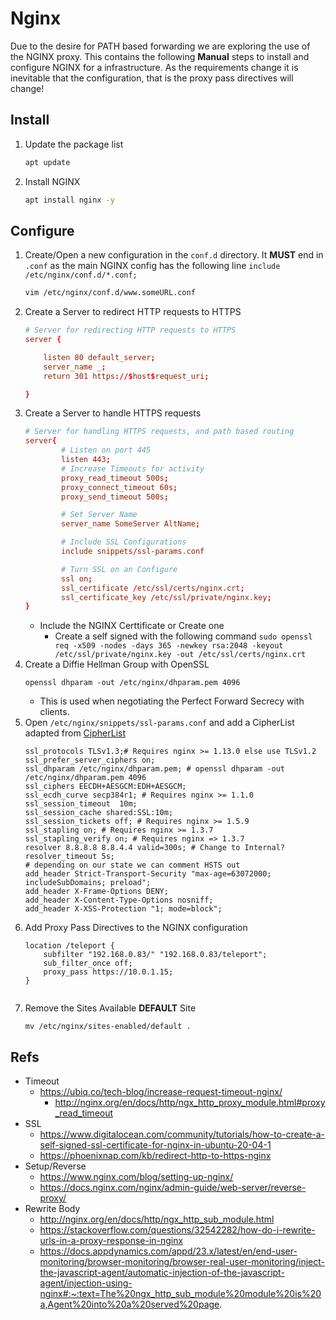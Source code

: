 # Nginx
Due to the desire for PATH based forwarding we are exploring the use of the NGINX proxy. This contains the following **Manual** steps to install and configure NGINX for a infrastructure. As the requirements change it is inevitable that the configuration, that is the proxy pass directives will change! 


## Install
1. Update the package list
    ```sh
    apt update
    ```
2. Install NGINX
    ```sh
    apt install nginx -y
    ```
## Configure 
1. Create/Open a new configuration in the ```conf.d``` directory. It **MUST** end in ```.conf``` as the main NGINX config has the following line ```include /etc/nginx/conf.d/*.conf;``` 
    ```sh
    vim /etc/nginx/conf.d/www.someURL.conf
    ```
2. Create a Server to redirect HTTP requests to HTTPS 
    ```conf
    # Server for redirecting HTTP requests to HTTPS
    server {

        listen 80 default_server;
        server_name _;
        return 301 https://$host$request_uri;

    }
    ```
3. Create a Server to handle HTTPS requests 
    ```conf
    # Server for handling HTTPS requests, and path based routing
    server{
            # Listen on port 445
            listen 443;
            # Increase Timeouts for activity
            proxy_read_timeout 500s;
            proxy_connect_timeout 60s;
            proxy_send_timeout 500s;

            # Set Server Name
            server_name SomeServer AltName;          

            # Include SSL Configurations
            include snippets/ssl-params.conf

            # Turn SSL on an Configure
            ssl on;
            ssl_certificate /etc/ssl/certs/nginx.crt;
            ssl_certificate_key /etc/ssl/private/nginx.key;
    }
    ```
    * Include the NGINX Certtificate or Create one 
      * Create a self signed with the following command ```sudo openssl req -x509 -nodes -days 365 -newkey rsa:2048 -keyout /etc/ssl/private/nginx.key -out /etc/ssl/certs/nginx.crt```
4. Create a Diffie Hellman Group with OpenSSL
    ```
    openssl dhparam -out /etc/nginx/dhparam.pem 4096
    ```
    * This is used when negotiating the Perfect Forward Secrecy with clients.
5. Open ```/etc/nginx/snippets/ssl-params.conf``` and add a CipherList adapted from [CipherList](https://cipherlist.eu/)
    ```
    ssl_protocols TLSv1.3;# Requires nginx >= 1.13.0 else use TLSv1.2
    ssl_prefer_server_ciphers on;
    ssl_dhparam /etc/nginx/dhparam.pem; # openssl dhparam -out /etc/nginx/dhparam.pem 4096
    ssl_ciphers EECDH+AESGCM:EDH+AESGCM;
    ssl_ecdh_curve secp384r1; # Requires nginx >= 1.1.0
    ssl_session_timeout  10m;
    ssl_session_cache shared:SSL:10m;
    ssl_session_tickets off; # Requires nginx >= 1.5.9
    ssl_stapling on; # Requires nginx >= 1.3.7
    ssl_stapling_verify on; # Requires nginx => 1.3.7
    resolver 8.8.8.8 8.8.4.4 valid=300s; # Change to Internal?
    resolver_timeout 5s;
    # depending on our state we can comment HSTS out
    add_header Strict-Transport-Security "max-age=63072000; includeSubDomains; preload";
    add_header X-Frame-Options DENY;
    add_header X-Content-Type-Options nosniff;
    add_header X-XSS-Protection "1; mode=block";
    ```
6. Add Proxy Pass Directives to the NGINX configuration
    ```
    location /teleport {
        subfilter "192.168.0.83/" "192.168.0.83/teleport";
        sub_filter_once off;
        proxy_pass https://10.0.1.15;
    }
        
    ```
7. Remove the Sites Available **DEFAULT** Site
    ```
    mv /etc/nginx/sites-enabled/default .
    ```


## Refs
* Timeout
  * https://ubiq.co/tech-blog/increase-request-timeout-nginx/
    * http://nginx.org/en/docs/http/ngx_http_proxy_module.html#proxy_read_timeout
* SSL
  * https://www.digitalocean.com/community/tutorials/how-to-create-a-self-signed-ssl-certificate-for-nginx-in-ubuntu-20-04-1
  * https://phoenixnap.com/kb/redirect-http-to-https-nginx
* Setup/Reverse
  * https://www.nginx.com/blog/setting-up-nginx/
  * https://docs.nginx.com/nginx/admin-guide/web-server/reverse-proxy/
* Rewrite Body
  * http://nginx.org/en/docs/http/ngx_http_sub_module.html
  * https://stackoverflow.com/questions/32542282/how-do-i-rewrite-urls-in-a-proxy-response-in-nginx 
  * https://docs.appdynamics.com/appd/23.x/latest/en/end-user-monitoring/browser-monitoring/browser-real-user-monitoring/inject-the-javascript-agent/automatic-injection-of-the-javascript-agent/injection-using-nginx#:~:text=The%20ngx_http_sub_module%20module%20is%20a,Agent%20into%20a%20served%20page. 